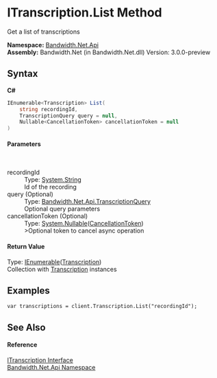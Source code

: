 ﻿# ITranscription.List Method 
 

Get a list of transcriptions

**Namespace:**&nbsp;<a href ="N_Bandwidth_Net_Api.md">Bandwidth.Net.Api</a><br />**Assembly:**&nbsp;Bandwidth.Net (in Bandwidth.Net.dll) Version: 3.0.0-preview

## Syntax

**C#**<br />
``` C#
IEnumerable<Transcription> List(
	string recordingId,
	TranscriptionQuery query = null,
	Nullable<CancellationToken> cancellationToken = null
)
```


#### Parameters
&nbsp;<dl><dt>recordingId</dt><dd>Type: <a href="http://msdn2.microsoft.com/en-us/library/s1wwdcbf" target="_blank">System.String</a><br />Id of the recording</dd><dt>query (Optional)</dt><dd>Type: <a href ="T_Bandwidth_Net_Api_TranscriptionQuery.md">Bandwidth.Net.Api.TranscriptionQuery</a><br />Optional query parameters</dd><dt>cancellationToken (Optional)</dt><dd>Type: <a href="http://msdn2.microsoft.com/en-us/library/b3h38hb0" target="_blank">System.Nullable</a>(<a href="http://msdn2.microsoft.com/en-us/library/dd384802" target="_blank">CancellationToken</a>)<br />>Optional token to cancel async operation</dd></dl>

#### Return Value
Type: <a href="http://msdn2.microsoft.com/en-us/library/9eekhta0" target="_blank">IEnumerable</a>(<a href ="T_Bandwidth_Net_Api_Transcription.md">Transcription</a>)<br />Collection with <a href ="T_Bandwidth_Net_Api_Transcription.md">Transcription</a> instances

## Examples

```
var transcriptions = client.Transcription.List("recordingId");
```


## See Also


#### Reference
<a href ="T_Bandwidth_Net_Api_ITranscription.md">ITranscription Interface</a><br /><a href ="N_Bandwidth_Net_Api.md">Bandwidth.Net.Api Namespace</a><br />